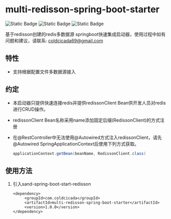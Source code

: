 # multi-redisson-spring-boot-starter
![Static Badge](https://img.shields.io/badge/JDK-17-green?style=plastic) ![Static Badge](https://img.shields.io/badge/springBoot-3.2.3-green?style=plastic) ![Static Badge](https://img.shields.io/badge/redisson-3.31.0-green?style=plastic)

基于redisson创建的redis多数据源 springboot快速集成启动器，使用过程中如有问题和建议，请联系: [coldcicada69@gmail.com](coldcicada69@gmail.com)

## 特性

- 支持根据配置文件多数据源接入

## 约定

- 本启动器只提供快速连接redis并提供redissonClient Bean供开发人员对redis进行CRUD操作。

- redissonClient Bean名称采用name添加固定后缀(RedissonClient)的方式注册

- 在@RestController中无法使用@Autowired方式注入redissonClient，请先@Autowired SpringApplicationContext后使用下列方式获取。

  ```java
  applicationContext.getBean(beanName, RedissonClient.class)
  ```

## 使用方法

1. 引入sand-spring-boot-start-redisson

   ```
   <dependency>
        <groupId>com.coldcicada</groupId>
        <artifactId>multi-redisson-spring-boot-starter</artifactId>
        <version>1.0.0</version>
   </dependency>
   ```
